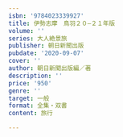 ```yaml
---
isbn: '9784023339927'
title: 伊勢志摩　鳥羽２０―２１年版
volume: ''
series: 大人絶景旅
publisher: 朝日新聞出版
pubdate: '2020-09-07'
cover: ''
author: 朝日新聞出版編／著
description: ''
price: '950'
genre: ''
target: 一般
format: 全集・双書
content: 旅行

---
```

